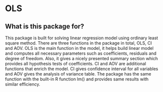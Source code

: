 # OLS

## What is this package for?

This package is built for solving linear regression model using ordinary least 
square method. There are three functions in the package in total, OLS, CI and AOV.
OLS is the main function in the model, it helps build linear model and computes all
necessary parameters such as coefficients, residuals and degree of freedom. Also, 
it gives a nicely presented summary section which provides all hypothesis tests of 
coefficients. CI and AOV are additional functions that enrich the model. CI gives
confidence interval for all variables and AOV gives the analysis of variance table.
The package has the same function with the built-in R function lm() and provides same results with similar efficiency.
